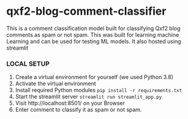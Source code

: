 # qxf2-blog-comment-classifier
This is a comment classification model built for classifying Qxf2 blog comments as spam or not spam. This was built for learning machine Learning and can be used for testing ML models. It also hosted using streamlit

### LOCAL SETUP
1. Create a virtual environment for yourself (we used Python 3.8)
2. Activate the virtual environment
3. Install required Python modules `pip install -r requirements.txt`
4. Start the streamlit server `streamlit run streamlit_app.py`
5. Visit http://localhost:8501/ on your Browser
6. Enter comment to classify it as spam or not spam.
